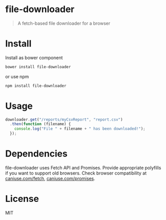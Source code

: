 # file-downloader

> A fetch-based file downloader for a browser

# Install

Install as bower component

```sh
bower install file-downloader
```

or use npm

```sh
npm install file-downloader
```

# Usage

```js
downloader.get("/reports/myCsvReport", "report.csv")
  .then(function (filename) {
    console.log("File " + filename + " has been downloaded!");
  });
```

# Dependencies

file-downloader uses Fetch API and Promises. Provide appropriate polyfills if you want to support old browsers. Check browser compatibility at [caniuse.com/fetch](http://caniuse.com/fetch), [caniuse.com/promises](http://caniuse.com/promises).

# License

MIT

